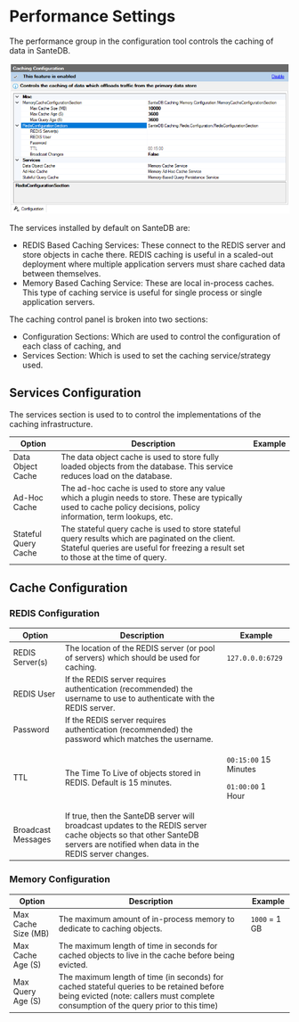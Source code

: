 # Performance Settings

The performance group in the configuration tool controls the caching of data in SanteDB.

![](<../../../.gitbook/assets/image (424) (1) (1) (1) (1) (1) (1).png>)

The services installed by default on SanteDB are:

* REDIS Based Caching Services: These connect to the REDIS server and store objects in cache there. REDIS caching is useful in a scaled-out deployment where multiple application servers must share cached data between themselves.
* Memory Based Caching Service: These are local in-process caches. This type of caching service is useful for single process or single application servers.

The caching control panel is broken into two sections:

* Configuration Sections: Which are used to control the configuration of each class of caching, and
* &#x20;Services Section: Which is used to set the caching service/strategy used.

## Services Configuration

The services section is used to to control the implementations of the caching infrastructure.&#x20;

| Option               | Description                                                                                                                                                                              | Example |
| -------------------- | ---------------------------------------------------------------------------------------------------------------------------------------------------------------------------------------- | ------- |
| Data Object Cache    | The data object cache is used to store fully loaded objects from the database. This service reduces load on the database.                                                                |         |
| Ad-Hoc Cache         | The ad-hoc cache is used to  store any value which a plugin needs to store. These are typically used to cache policy decisions, policy information, term lookups, etc.                   |         |
| Stateful Query Cache | The stateful query cache is used to store stateful query results which are paginated on the client. Stateful queries are useful for freezing a result set to those at the time of query. |         |

## Cache Configuration

### REDIS Configuration

| Option             | Description                                                                                                                                                                 | Example                                                                    |
| ------------------ | --------------------------------------------------------------------------------------------------------------------------------------------------------------------------- | -------------------------------------------------------------------------- |
| REDIS Server(s)    | The location of the REDIS server (or pool of servers) which should be used for caching.                                                                                     | `127.0.0.0:6729`                                                           |
| REDIS User         | If the REDIS server requires authentication (recommended) the username to use to authenticate with the REDIS server.                                                        |                                                                            |
| Password           | If the REDIS server requires authentication (recommended) the password which matches the username.                                                                          |                                                                            |
| TTL                | The Time To Live of objects stored in REDIS. Default is 15 minutes.                                                                                                         | <p><code>00:15:00</code> 15 Minutes</p><p><code>01:00:00</code> 1 Hour</p> |
| Broadcast Messages | If true, then the SanteDB server will broadcast updates to the REDIS server cache objects so that other SanteDB servers are notified when data in the REDIS server changes. |                                                                            |

### Memory Configuration

| Option              | Description                                                                                                                                                                       | Example       |
| ------------------- | --------------------------------------------------------------------------------------------------------------------------------------------------------------------------------- | ------------- |
| Max Cache Size (MB) | The maximum amount of in-process memory to dedicate to caching objects.                                                                                                           | `1000` = 1 GB |
| Max Cache Age (S)   | The maximum length of time in seconds for cached objects to live in the cache before being evicted.                                                                               |               |
| Max Query Age (S)   | The maximum length of time (in seconds) for cached stateful queries to be retained before being evicted (note: callers must complete consumption of the query prior to this time) |               |
